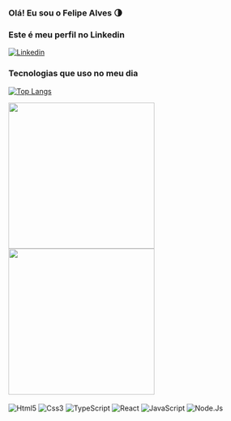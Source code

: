 


### Olá! Eu sou o Felipe Alves 🌗

### Este é meu perfil no Linkedin

[![Linkedin](https://img.shields.io/badge/LinkedIn-0077B5?style=for-the-badge&logo=linkedin&logoColor=white)](https://www.linkedin.com/in/felipe-alves-226392207/) 




### Tecnologias que uso no meu dia

[![Top Langs](https://github-readme-stats.vercel.app/api/top-langs/?username=Felipe-Lv)](https://github.com/Felipe-Lv/github-readme-stats)

<img width='288px' src="https://github-readme-stats.vercel.app/api?username=Felipe-Lv&show_icons=true&theme=radical" />
<img width='288px' src="https://github-readme-stats.vercel.app/api/top-langs/?username=Felipe-Lv&theme=radical&show_icons=true" />


<div style="display: inline_block"></br>
    <img align="center" alt="Html5" src="https://img.shields.io/badge/HTML5-E34F26?style=for-the-badge&logo=html5&logoColor=white"/>
    <img align="center" alt="Css3" src="https://img.shields.io/badge/CSS3-1572B6?style=for-the-badge&logo=css3&logoColor=white"/>
    <img align="center" alt="TypeScript" src="https://img.shields.io/badge/TypeScript-007ACC?style=for-the-badge&logo=typescript&logoColor=white"/>
    <img align="center" alt="React" src="https://img.shields.io/badge/React-20232A?style=for-the-badge&logo=react&logoColor=61DAFB"/>
    <img align="center" alt="JavaScript" src="https://img.shields.io/badge/JavaScript-F7DF1E?style=for-the-badge&logo=javascript&logoColor=black"/>
    <img align="center" alt="Node.Js" src="https://img.shields.io/badge/Node.js-43853D?style=for-the-badge&logo=node.js&logoColor=white"/>

</div>
